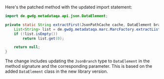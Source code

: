 Here's the patched method with the updated import statement:

```java
import de.gwdg.metadataqa.api.json.DataElement;

private static String extractFirst(JsonPathCache cache, DataElement branch) {
    List<String> list = de.gwdg.metadataqa.marc.MarcFactory.extractList(cache, branch);
    if (!list.isEmpty())
        return list.get(0);

    return null;
}
```

The change includes updating the `JsonBranch` type to `DataElement` in the method signature and the corresponding parameter. This is based on the added `DataElement` class in the new library version.